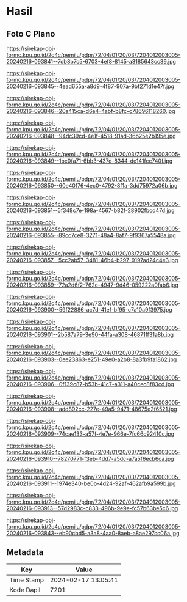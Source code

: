# Hasil

## Foto C Plano

https://sirekap-obj-formc.kpu.go.id/2c4c/pemilu/pdpr/72/04/01/20/03/7204012003005-20240216-093841--7db8b7c5-6703-4ef8-8145-a3185643cc39.jpg

https://sirekap-obj-formc.kpu.go.id/2c4c/pemilu/pdpr/72/04/01/20/03/7204012003005-20240216-093845--4ead655a-a8d9-4f87-907a-9bf271d1e47f.jpg

https://sirekap-obj-formc.kpu.go.id/2c4c/pemilu/pdpr/72/04/01/20/03/7204012003005-20240216-093846--20a415ca-d6e4-4abf-b8fc-c78696118260.jpg

https://sirekap-obj-formc.kpu.go.id/2c4c/pemilu/pdpr/72/04/01/20/03/7204012003005-20240216-093848--94dc39cd-4e1f-4518-91ad-36b25e2b195e.jpg

https://sirekap-obj-formc.kpu.go.id/2c4c/pemilu/pdpr/72/04/01/20/03/7204012003005-20240216-093849--1bc0fa71-6bb3-437d-8344-de141fcc740f.jpg

https://sirekap-obj-formc.kpu.go.id/2c4c/pemilu/pdpr/72/04/01/20/03/7204012003005-20240216-093850--60e40f76-4ec0-4792-8f1a-3dd75972a06b.jpg

https://sirekap-obj-formc.kpu.go.id/2c4c/pemilu/pdpr/72/04/01/20/03/7204012003005-20240216-093851--5f348c7e-198a-4567-b82f-28902fbcd47d.jpg

https://sirekap-obj-formc.kpu.go.id/2c4c/pemilu/pdpr/72/04/01/20/03/7204012003005-20240216-093855--89cc7ce8-3271-48a4-8af7-9f9367a5548a.jpg

https://sirekap-obj-formc.kpu.go.id/2c4c/pemilu/pdpr/72/04/01/20/03/7204012003005-20240216-093857--5cc2ab57-3481-46b4-b297-9197ad24c4e3.jpg

https://sirekap-obj-formc.kpu.go.id/2c4c/pemilu/pdpr/72/04/01/20/03/7204012003005-20240216-093859--72a2d6f2-762c-4947-9d46-059222a0fab6.jpg

https://sirekap-obj-formc.kpu.go.id/2c4c/pemilu/pdpr/72/04/01/20/03/7204012003005-20240216-093900--59f22886-ac7d-41ef-bf95-c7a10a9f3975.jpg

https://sirekap-obj-formc.kpu.go.id/2c4c/pemilu/pdpr/72/04/01/20/03/7204012003005-20240216-093901--2b587a79-3e90-44fa-a308-46871ff31a8b.jpg

https://sirekap-obj-formc.kpu.go.id/2c4c/pemilu/pdpr/72/04/01/20/03/7204012003005-20240216-093903--0ee23863-e251-49e0-a2b8-8a3fb9fa1862.jpg

https://sirekap-obj-formc.kpu.go.id/2c4c/pemilu/pdpr/72/04/01/20/03/7204012003005-20240216-093906--0f139c87-b53b-41c7-a311-a40cec8f83cd.jpg

https://sirekap-obj-formc.kpu.go.id/2c4c/pemilu/pdpr/72/04/01/20/03/7204012003005-20240216-093908--add892cc-227e-49a5-9471-48675e2f6521.jpg

https://sirekap-obj-formc.kpu.go.id/2c4c/pemilu/pdpr/72/04/01/20/03/7204012003005-20240216-093909--74cae133-a57f-4e7e-966e-7fc66c92410c.jpg

https://sirekap-obj-formc.kpu.go.id/2c4c/pemilu/pdpr/72/04/01/20/03/7204012003005-20240216-093910--78270771-f3eb-4dd7-a5dc-a7a5f6ecb6ca.jpg

https://sirekap-obj-formc.kpu.go.id/2c4c/pemilu/pdpr/72/04/01/20/03/7204012003005-20240216-093911--1974e340-be0b-4d24-92af-462afb9a599b.jpg

https://sirekap-obj-formc.kpu.go.id/2c4c/pemilu/pdpr/72/04/01/20/03/7204012003005-20240216-093913--57d2983c-c833-496b-9e9e-fc57b63be5c6.jpg

https://sirekap-obj-formc.kpu.go.id/2c4c/pemilu/pdpr/72/04/01/20/03/7204012003005-20240216-093843--eb90cbd5-a3a8-4aa0-8aeb-a8ae297cc06a.jpg


## Metadata

| Key        | Value               |
| ---------- | ------------------- |
| Time Stamp | 2024-02-17 13:05:41 |
| Kode Dapil | 7201                |



